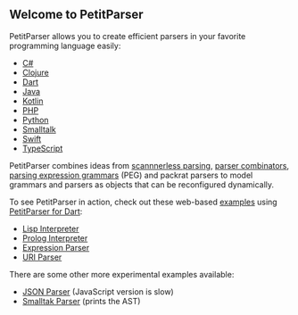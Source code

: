 ## Welcome to PetitParser

PetitParser allows you to create efficient parsers in your favorite programming language easily:

- [C#](https://github.com/RichoM/dotnet.PetitParser)
- [Clojure](https://github.com/RichoM/clj-petitparser)
- [Dart](https://github.com/petitparser/dart-petitparser)
- [Java](https://github.com/petitparser/java-petitparser)
- [Kotlin](https://github.com/petitparser/kotlin-petitparser)
- [PHP](https://github.com/mindplay-dk/petitparserphp)
- [Python](https://github.com/profMagija/py-petitparser)
- [Smalltalk](https://www.lukas-renggli.ch/smalltalk/helvetia/petitparser)
- [Swift](https://github.com/philipparndt/swift-petitparser)
- [TypeScript](https://github.com/mindplay-dk/petitparser-ts)

PetitParser combines ideas from [scannnerless parsing](https://en.wikipedia.org/wiki/Scannerless_parsing), [parser combinators](https://en.wikipedia.org/wiki/Parser_combinator), [parsing expression grammars](https://en.wikipedia.org/wiki/Parsing_expression_grammar) (PEG) and packrat parsers to model grammars and parsers as objects that can be reconfigured dynamically.

To see PetitParser in action, check out these web-based [examples](https://github.com/petitparser/dart-petitparser-examples) using [PetitParser for Dart](https://github.com/petitparser/dart-petitparser):

- [Lisp Interpreter](/examples/lisp/lisp.html)
- [Prolog Interpreter](/examples/prolog/prolog.html)
- [Expression Parser](/examples/math/math.html)
- [URI Parser](/examples/uri/uri.html)

There are some other more experimental examples available:

- [JSON Parser](/examples/json/json.html) (JavaScript version is slow)
- [Smalltak Parser](/examples/smalltalk/smalltalk.html) (prints the AST)
